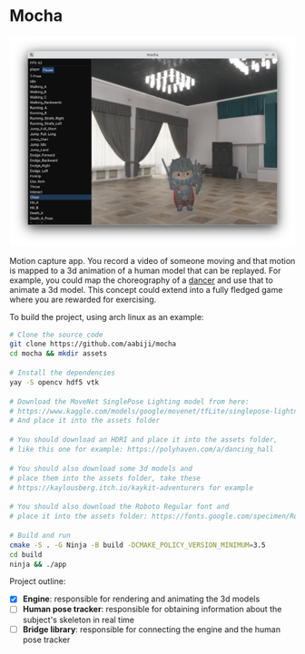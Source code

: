 # Mocha

![Current state of the app](screenshot.png)

Motion capture app. You record a video of someone moving
and that motion is mapped to a 3d animation of a human model
that can be replayed. For example, you could map the choreography
of a [dancer](https://www.youtube.com/watch?v=QJMKRkUPELk) and
use that to animate a 3d model.
This concept could extend into a fully fledged game where
you are rewarded for exercising.

To build the project, using arch linux as an example:
```bash
# Clone the source code
git clone https://github.com/aabiji/mocha
cd mocha && mkdir assets

# Install the dependencies
yay -S opencv hdf5 vtk

# Download the MoveNet SinglePose Lighting model from here:
# https://www.kaggle.com/models/google/movenet/tfLite/singlepose-lightning-tflite-float16
# And place it into the assets folder

# You should download an HDRI and place it into the assets folder,
# like this one for example: https://polyhaven.com/a/dancing_hall

# You should also download some 3d models and
# place them into the assets folder, take these
# https://kaylousberg.itch.io/kaykit-adventurers for example

# You should also download the Roboto Regular font and
# place it into the assets folder: https://fonts.google.com/specimen/Roboto

# Build and run
cmake -S . -G Ninja -B build -DCMAKE_POLICY_VERSION_MINIMUM=3.5
cd build
ninja && ./app
```

Project outline:
- [x] **Engine**: responsible for rendering and animating the 3d models
- [ ] **Human pose tracker**: responsible for obtaining information about the subject's skeleton in real time
- [ ] **Bridge library**: responsible for connecting the engine and the human pose tracker
